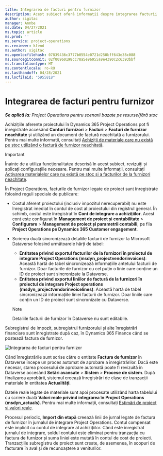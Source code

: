 ```yaml
---
title: Integrarea de facturi pentru furnizor
description: Acest subiect oferă informații despre integrarea facturii furnizorului în Project Operations.
author: sigitac
manager: Annbe
ms.date: 04/27/2021
ms.topic: article
ms.prod: ''
ms.service: project-operations
ms.reviewer: kfend
ms.author: sigitac
ms.openlocfilehash: 07839436c3777b0554e0721d250bff643e38c088
ms.sourcegitcommit: 02f00960198cc78a5e96955a9e4390c2c6393bbf
ms.translationtype: HT
ms.contentlocale: ro-RO
ms.lasthandoff: 04/28/2021
ms.locfileid: "5955818"
---
```

# <a name="vendor-invoice-integration"></a>Integrarea de facturi pentru furnizor

_**Se aplică la:** Project Operations pentru scenarii bazate pe resurse/fără stoc_

Achizițiile aferente proiectului în Dynamics 365 Project Operations pot fi înregistrate accesând **Conturi furnizori** > **Facturi** > **Facturi de furnizor neachitate** și utilizând un document de factură neachitată a furnizorului. Pentru mai multe informații, consultați [Achiziții de materiale care nu există pe stoc utilizând o factură de furnizor neachitată](../procurement/pending-vendor-invoices.md).

> [!IMPORTANT]
> Înainte de a utiliza funcționalitatea descrisă în acest subiect, revizuiți și aplicați configurațiile necesare. Pentru mai multe informații, consultați [Activarea materialelor care nu există pe stoc și a facturilor de la furnizori neachitate](../procurement/configure-materials-nonstocked.md).

În Project Operations, facturile de furnizor legate de proiect sunt înregistrate folosind reguli speciale de publicare:

- Costul aferent proiectului (inclusiv impozitul nerecuperabil) nu este înregistrat imediat în contul de cost al proiectului din registrul general. În schimb, costul este înregistrat în **Cont de integrare a achizițiilor**. Acest cont este configurat în **Management de proiect și contabilitate** > **Configurare** > **Management de proiect și parametrii contabili**, pe fila **Project Operations pe Dynamics 365 Customer engagement**.
- Scrierea duală sincronizează detaliile facturii de furnizor la Microsoft Dataverse folosind următoarele hărți de tabel:

     - **Entitatea privind exportul facturilor de la furnizori în proiectul de integrare Project Operations (msdyn_projectvendorinvoices)**: Această hartă de tabel sincronizează informațiile antetului facturii de furnizor. Doar facturile de furnizor cu cel puțin o linie care conține un ID de proiect sunt sincronizate la Dataverse.
     - **Entitatea privind exportul liniilor de factură de la furnizori în proiectul de integrare Project operations (msdyn_projectvendorinvoicelines)**: Această hartă de tabel sincronizează informațiile liniei facturii de furnizor. Doar liniile care conțin un ID de proiect sunt sincronizate cu Dataverse.

     > [!NOTE]
     > Detaliile facturii de furnizor în Dataverse nu sunt editabile.

Subregistrul de impozit, subregistrul furnizorului și alte înregistrări financiare sunt înregistrate după caz, în Dynamics 365 Finance când se postează factura de furnizor.

![Integrarea de facturi pentru furnizor](media/DW7VendorInvoice.png)

Când înregistrările sunt scrise către o entitate **Factura de furnizor** în Dataverse începe un proces automat de aprobare a înregistrărilor. Dacă este necesar, starea procesului de aprobare automată poate fi revizuită în Dataverse accesând **Setări avansate** > **Sistem** > **Procese de sistem**. După finalizarea aprobării, sistemul creează înregistrări de clase de tranzacții materiale în entitatea **Actualități**.

Datele reale legate de materiale sunt apoi procesate utilizând harta tabelului cu scriere duală **Valori reale privind integrarea în Project Operations (msdyn_actuals)**. Pentru mai multe informații, consultați [Estimări de proiect și valori reale](resource-dual-write-estimates-actuals.md).

Procesul periodic, **Import din etapă** creează linii de jurnal legate de factura de furnizor în jurnalul de integrare Project Operations. Contul compensat este implicit cu contul de integrare al achizițiilor. Când este înregistrat jurnalul de integrare, soldul contului este eliminat pentru tranzacția cu factura de furnizor și suma liniei este mutată în contul de cost de proiecti. Tranzacțiile subregistru de proiect sunt create, de asemenea, în scopuri de facturare în aval și de recunoaștere a veniturilor.
